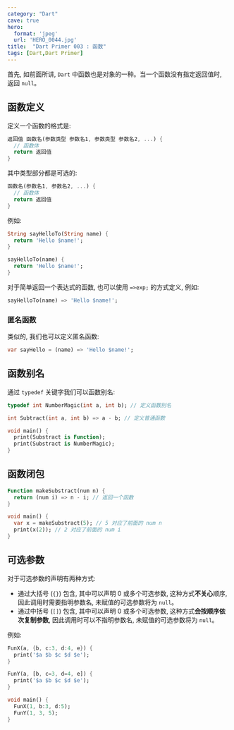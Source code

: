 ```yaml
---
category: "Dart"
cave: true
hero:
  format: 'jpeg'
  url: 'HERO_0044.jpg'
title:  "Dart Primer 003 : 函数"
tags: [Dart,Dart Primer]
---
```

首先, 如前面所讲, `Dart` 中函数也是对象的一种。当一个函数没有指定返回值时, 返回 `null`。

## 函数定义

定义一个函数的格式是:

```dart
返回值 函数名(参数类型 参数名1, 参数类型 参数名2, ...) {
  // 函数体
  return 返回值
}
```

其中类型部分都是可选的:

```dart
函数名(参数名1, 参数名2, ...) {
  // 函数体
  return 返回值
}
```

例如:

```dart
String sayHelloTo(String name) {
  return 'Hello $name!';
}
```

```dart
sayHelloTo(name) {
  return 'Hello $name!';
}
```

对于简单返回一个表达式的函数, 也可以使用 `=>exp;` 的方式定义, 例如:

```dart
sayHelloTo(name) => 'Hello $name!';
```

### 匿名函数

类似的, 我们也可以定义匿名函数:

```dart
var sayHello = (name) => 'Hello $name!';
```

## 函数别名

通过 `typedef` 关键字我们可以函数别名:

```dart
typedef int NumberMagic(int a, int b); // 定义函数别名

int Subtract(int a, int b) => a - b; // 定义普通函数

void main() {
  print(Substract is Function);
  print(Substract is NumberMagic);
}
```

## 函数闭包

```dart
Function makeSubstract(num n) {
  return (num i) => n - i; // 返回一个函数
}

void main() {
  var x = makeSubstract(5); // 5 对应了前面的 num n
  print(x(2)); // 2 对应了前面的 num i
}
```

## 可选参数

对于可选参数的声明有两种方式:

* 通过大括号 (`{}`) 包含, 其中可以声明 0 或多个可选参数, 这种方式**不关心**顺序, 因此调用时需要指明参数名, 未赋值的可选参数将为 `null`。
* 通过中括号 (`[]`) 包含, 其中可以声明 0 或多个可选参数, 这种方式**会按顺序依次复制参数**, 因此调用时可以不指明参数名, 未赋值的可选参数将为 `null`。

例如:

```dart
FunX(a, {b, c:3, d:4, e}) {
  print('$a $b $c $d $e');
}

FunY(a, [b, c=3, d=4, e]) {
  print('$a $b $c $d $e');
}

void main() {
  FunX(1, b:3, d:5);
  FunY(1, 3, 5);
}
```
